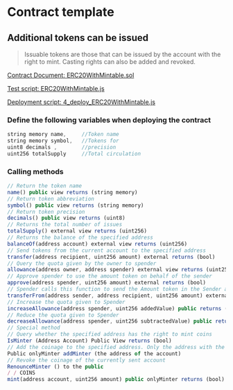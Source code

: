 # Contract template

## Additional tokens can be issued
>  Issuable tokens are those that can be issued by the account with the right to mint. Casting rights can also be added and revoked.

[Contract Document: ERC20WithMintable.sol](https://github.com/TxCodeGroup/ContractTemplate/blob/master/contracts/ERC20/ERC20WithMintable.sol)

[Test script: ERC20WithMintable.js](https://github.com/TxCodeGroup/ContractTemplate/blob/master/test/ERC20/ERC20WithMintable.js)

[Deployment script: 4_deploy_ERC20WithMintable.js](https://github.com/TxCodeGroup/ContractTemplate/blob/master/migrations/4_deploy_ERC20WithMintable.js)

###  Define the following variables when deploying the contract
```javascript
string memory name,     //Token name
string memory symbol,   //Tokens for
uint8 decimals ,        //precision
uint256 totalSupply     //Total circulation
```
### Calling methods
```javascript
// Return the token name
name() public view returns (string memory)
// Return token abbreviation
symbol() public view returns (string memory)
// Return token precision
decimals() public view returns (uint8)
// Returns the total number of issues
totalSupply() external view returns (uint256)
// Returns the balance of the specified address
balanceOf(address account) external view returns (uint256)
// Send tokens from the current account to the specified address
transfer(address recipient, uint256 amount) external returns (bool)
// Query the quota given by the owner to spender
allowance(address owner, address spender) external view returns (uint256)
// Approve spender to use the amount token on behalf of the sender
approve(address spender, uint256 amount) external returns (bool)
// Spender calls this function to send the Amount token in the Sender account to the Recipient
transferFrom(address sender, address recipient, uint256 amount) external returns (bool)
// Increase the quota given to Spender
increaseAllowance(address spender, uint256 addedValue) public returns (bool)
// Reduce the quota given to Spender
decreaseAllowance(address spender, uint256 subtractedValue) public returns (bool)
// Special method
// Query whether the specified address has the right to mint coins
IsMinter (Address Account) Public View returns (bool)
// Add the coinage to the specified address. Only the address with the coinage can be added
Public onlyMinter addMinter (the address of the account)
// Revoke the coinage of the currently sent account
RenounceMinter () to the public
/ / COINS             
mint(address account, uint256 amount) public onlyMinter returns (bool) 
```
